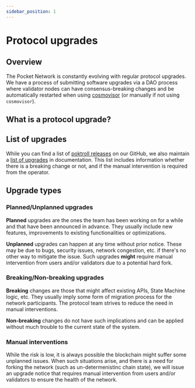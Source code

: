 ```yaml
---
sidebar_position: 1
---
```


# Protocol upgrades

## Overview

The Pocket Network is constantly evolving with regular protocol upgrades. We have a process of submitting software upgrades
via a DAO process where validator nodes can have consensus-breaking changes and be automatically restarted when using [cosmovisor](../../operate/run_a_node/full_node_cosmovisor.md) (or manually if not using `cosmovisor`).

## What is a protocol upgrade?

## List of upgrades

While you can find a list of [poktroll releases](https://github.com/pokt-network/poktroll/releases) on our GitHub, we also maintain a [list of upgrades](./upgrade_list.md) in documentation. This list includes information whether there is a breaking change or not, and if the manual intervention is required from the operator.

## Upgrade types

### Planned/Unplanned upgrades

**Planned** upgrades are the ones the team has been working on for a while and that have been announced in advance. They usually include new features, improvements to existing functionalities or optimizations.

**Unplanned** upgrades can happen at any time without prior notice. These may be due to bugs, security issues, network congestion, etc. if there's no other way to mitigate the issue. Such upgrades **might** require manual intervention from users and/or validators due to a potential hard fork.

### Breaking/Non-breaking upgrades

**Breaking** changes are those that might affect existing APIs, State Machine logic, etc. They usually imply some form of migration process for the network participants. The protocol team strives to reduce the need in manual interventions.

**Non-breaking** changes do not have such implications and can be applied without much trouble to the current state of the system.

### Manual interventions

While the risk is low, it is always possible the blockchain might suffer some unplanned issues. When such situations arise,
and there is a need for forking the network (such as un-determenistinc chain state), we will issue an upgrade notice that requires manual intervention from users and/or validators to ensure the health of the network.
